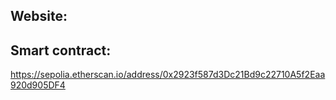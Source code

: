 ## Website:


## Smart contract:
https://sepolia.etherscan.io/address/0x2923f587d3Dc21Bd9c22710A5f2Eaa920d905DF4